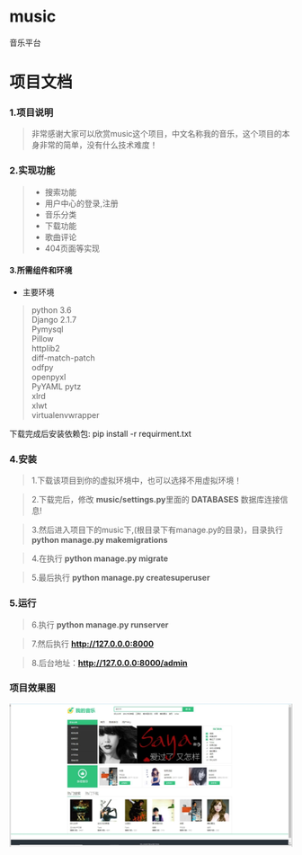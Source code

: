 # music
音乐平台
# 项目文档
### 1.项目说明
>   非常感谢大家可以欣赏music这个项目，中文名称我的音乐，这个项目的本身非常的简单，没有什么技术难度！  

### 2.实现功能  
>   * 搜索功能  
>   * 用户中心的登录,注册  
>   * 音乐分类  
>   * 下载功能  
>   *  歌曲评论  
>   * 404页面等实现
#### 3.所需组件和环境
* 主要环境
>    python   3.6  
Django                  2.1.7  
Pymysql  
Pillow  
httplib2  
diff-match-patch  
odfpy  
openpyxl  
PyYAML 
pytz  
xlrd  
xlwt  
virtualenvwrapper

下载完成后安装依赖包: pip install -r requirment.txt 


### 4.安装  
>    1.下载该项目到你的虚拟环境中，也可以选择不用虚拟环境！  

>    2.下载完后，修改 **music/settings.py**里面的 **DATABASES** 数据库连接信息!  

>   3.然后进入项目下的music下,(根目录下有manage.py的目录)，目录执行 **python manage.py makemigrations**  

>   4.在执行 **python manage.py migrate**  

>   5.最后执行 **python manage.py createsuperuser**  

### 5.运行  
>   6.执行 **python manage.py runserver**  

>   7.然后执行 **http://127.0.0.0:8000**  

>   8.后台地址：**http://127.0.0.0:8000/admin**


###  项目效果图
![Image text](https://github.com/fdl158/music/blob/master/music2.jpg)


